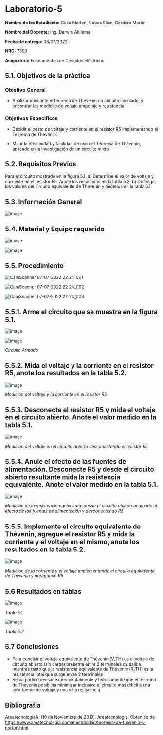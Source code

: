 # Laboratorio-5
**Nombre de los Estudiante:** Caza Marlon, Cobos Elian, Cordero Martin

**Nombre del Docente:** Ing. Darwin Alulema

**Fecha de entrega:** 08/07/2022

**NRC:** 7309

**Asignatura:** Fundamentos de Circuitos Eléctricos

## **5.1. Objetivos de la práctica**

### **Objetivo General**

* Analizar mediante el teorema de Thévenin un circuito simulado, y encontrar las medidas de voltaje amperaje y resistencia

### **Objetivos Especificos** 

* Decidir el costo de voltaje y corriente en el resistor R5 implementando el Teorema de Thévenin. 

* Mirar la efectividad y facilidad de uso del Teorema de Thévenin, aplicado en la investigación de un circuito mixto. 

## **5.2. Requisitos Previos**

Para el circuito mostrado en la figura 5.1:
a) Determine el valor de voltaje y corriente en el resistor R5. Anote los resultados
en la tabla 5.2.
b) Obtenga los valores del circuito equivalente de Thévenin y anótelos en la tabla 5.1.

## **5.3. Información General**

![image](https://user-images.githubusercontent.com/105742149/177908156-19734e05-8e6d-44c0-be19-219c79710691.png)

## **5.4. Material y Equipo requerido**

![image](https://user-images.githubusercontent.com/105742149/177897354-801dcfeb-0fea-47cf-be71-21f4a0224452.png)

![image](https://user-images.githubusercontent.com/105742149/177900180-01d448ed-525d-42c8-b0fd-ffcc802ed2df.png)

## **5.5. Procedimiento**

![CamScanner 07-07-2022 22 24_001](https://user-images.githubusercontent.com/105742149/177911547-821af876-269a-4f4b-be17-6ec8eff1ce6e.png)

![CamScanner 07-07-2022 22 24_002](https://user-images.githubusercontent.com/105742149/177911555-6b189725-ebd4-483c-a77a-05a49606d90b.png)

![CamScanner 07-07-2022 22 24_003](https://user-images.githubusercontent.com/105742149/177911570-ae3d5358-4aff-4e11-9c0c-cee90b314db2.png)

## **5.5.1. Arme el circuito que se muestra en la figura 5.1.**

![image](https://user-images.githubusercontent.com/105742149/177897259-50d884e5-b867-4ca8-9b5d-1d2782804134.png)

![image](https://user-images.githubusercontent.com/105742149/177900037-3276b55a-2a92-46a6-ad79-370357edd173.png)

 *Circuito Armado*

## **5.5.2. Mida el voltaje y la corriente en el resistor R5, anote los resultados en la tabla 5.2.**

![image](https://user-images.githubusercontent.com/105742149/177906184-54ea48df-ef33-4d21-ad1d-8b8470b1ace7.png)

*Medición del voltaje y la corriente en el resistor R5*

## **5.5.3. Desconecte el resistor R5 y mida el voltaje en el circuito abierto. Anote el valor medido en la tabla 5.1.**

![image](https://user-images.githubusercontent.com/105742149/177906482-3a45e6eb-5448-472f-ad7b-c7be287a5c25.png)

*Medición del voltaje en el circuito abierto desconectando el resistor R5*

## **5.5.4. Anule el efecto de las fuentes de alimentación. Desconecte R5 y desde el circuito abierto resultante mida la resistencia equivalente. Anote el valor medido en la tabla 5.1.**

![image](https://user-images.githubusercontent.com/105742149/177906510-b5a8d44f-01ae-4c05-a5e5-5ddbc930cd93.png)

*Medición de la resistencia equivalente desde el circuito abierto anulando el efecto de las fuentes de alimentación y desconectando R5*

## **5.5.5. Implemente el circuito equivalente de Thévenin, agregue el resistor R5 y mida la corriente y el voltaje en el mismo, anote los resultados en la tabla 5.2.**

![image](https://user-images.githubusercontent.com/105742149/177906561-92dc60e2-64bf-4548-bdfd-13a97ab69f90.png)

*Medición de la corriente y el voltaje implementando el circuito equivalente de Thévenin y agregando R5*

## **5.6 Resultados en tablas**

![image](https://user-images.githubusercontent.com/105742149/177911727-9bf4b4be-c288-4079-bcf1-3a582ddb9806.png)

*Tabla 5.1*

![image](https://user-images.githubusercontent.com/105742149/177911793-864f68b2-8986-421e-91e7-4f824fbf6328.png)

*Tabla 5.2*

## **5.7 Conclusiones**

* Para concluir el voltaje equivalente de Thévenin (V_TH) es el voltaje de circuito abierto (sin carga) presente entre 2 terminales de salida, mientras tanto que la resistencia equivalente de Thévenin (R_TH) es la resistencia total que surge entre 2 terminales . 
* Se ha podido revisar experimentalmente y teóricamente que el teorema de Thévenin posibilita minimizar inclusive el circuito más difícil a una sola fuente de voltaje y una sola resistencia. 

## **Bibliografia**

AreatecnologiaA. (10 de Noviembre de 2019). Areatecnologia. Obtenido de https://www.areatecnologia.com/electricidad/teorema-de-thevenin-y-norton.html


